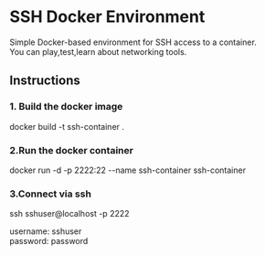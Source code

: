 # SSH Docker Environment
 Simple Docker-based environment for SSH access to a container.<br>
 You can play,test,learn about networking tools.<br>
## Instructions

### 1. Build the docker image 
docker build -t ssh-container .

### 2.Run the docker container
docker run -d -p 2222:22 --name ssh-container ssh-container

### 3.Connect via ssh
ssh sshuser@localhost -p 2222

username:  sshuser <br>
password:  password
